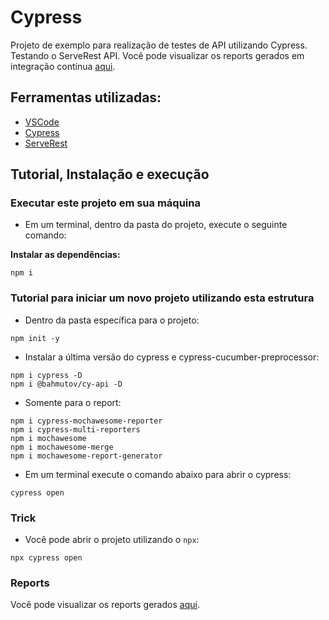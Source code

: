 # Cypress
 
Projeto de exemplo para realização de testes de API utilizando Cypress. Testando o ServeRest API. Você pode visualizar os reports gerados em integração contínua [aqui](https://sarahfso.github.io/serv-rest-api-test/).
 
## Ferramentas utilizadas:
- [VSCode](https://code.visualstudio.com/ "VSCode")
- [Cypress](https://www.npmjs.com/package/cypress "Cypress")
- [ServeRest](https://serverest.dev/ "ServeRest")
 
## Tutorial, Instalação e execução
 
### Executar este projeto em sua máquina
 
* Em um terminal, dentro da pasta do projeto, execute o seguinte comando:
 
**Instalar as dependências:**  
```
npm i
```
 
### Tutorial para iniciar um novo projeto utilizando esta estrutura
 
* Dentro da pasta específica para o projeto:
```
npm init -y
```
* Instalar a última versão do cypress e cypress-cucumber-preprocessor:
```
npm i cypress -D
npm i @bahmutov/cy-api -D
```
* Somente para o report:  
```
npm i cypress-mochawesome-reporter
npm i cypress-multi-reporters
npm i mochawesome
npm i mochawesome-merge
npm i mochawesome-report-generator
``` 
* Em um terminal execute o comando abaixo para abrir o cypress:
```
cypress open 
```
 
### Trick
 
* Você pode abrir o projeto utilizando o `npx`:
```
npx cypress open
```
 
### Reports
Você pode visualizar os reports gerados [aqui](https://sarahfso.github.io/serv-rest-api-test/).
